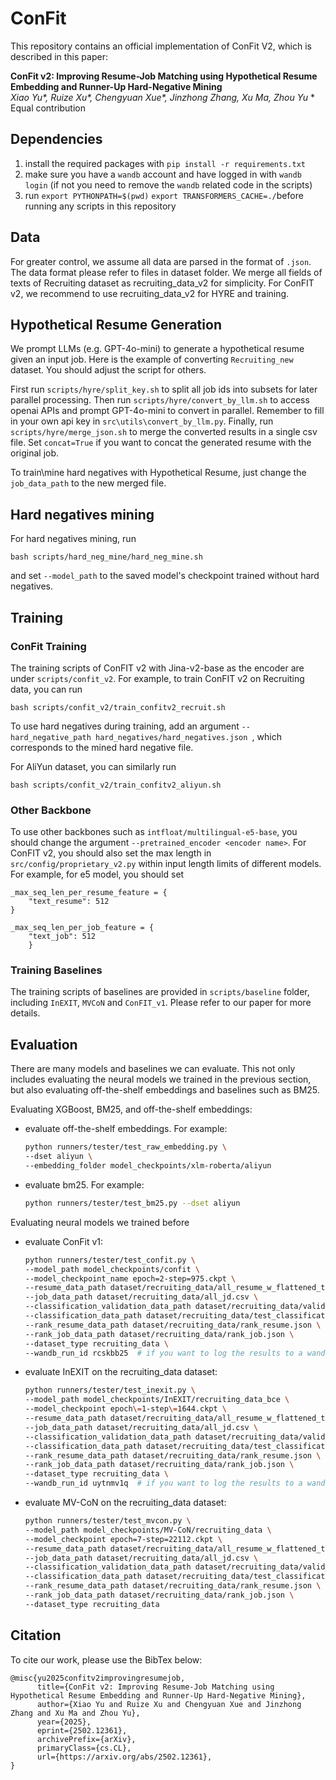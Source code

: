 # ConFit

This repository contains an official implementation of ConFit V2, which is described in this paper:

**ConFit v2: Improving Resume-Job Matching using Hypothetical Resume Embedding and Runner-Up Hard-Negative Mining**<br>
*Xiao Yu\*, Ruize Xu\*, Chengyuan Xue\*, Jinzhong Zhang, Xu Ma, Zhou Yu*
\* Equal contribution

## Dependencies

1. install the required packages with `pip install -r requirements.txt`
2. make sure you have a `wandb` account and have logged in with `wandb login` (if not you need to remove the `wandb` related code in the scripts)
3. run `export PYTHONPATH=$(pwd)` `export TRANSFORMERS_CACHE=./`before running any scripts in this repository

## Data

<!-- All of our training data is placed under `dataset_pub/` folder. For privacy concerns, we replaced all the contents to placeholder such as `[[LONG_ENGLISH_TEXT]]`.
- If you would like to use our training script/model **with your own data**, you can simply follow the same format and replace the placeholder with your own data.
- If you would like to **have access to our data**, please contact us directly.

However, we note that **our dummy data should be compatible** with our provided scripts, since we only modified the *content*. So to test if you have set up everything correctly, you can directly try some of our examples in the [Training](#Training) section. -->

For greater control, we assume all data are parsed in the format of `.json`. The data format please refer to files in dataset folder. We merge all fields of texts of Recruiting dataset as recruiting_data_v2 for simplicity. For ConFIT v2, we recommend to use recruiting_data_v2 for HYRE and training.

## Hypothetical Resume Generation

We prompt LLMs (e.g. GPT-4o-mini) to generate a hypothetical resume given an input job. Here is the example of converting ```Recruiting_new``` dataset. You should adjust the script for others.

First run ```scripts/hyre/split_key.sh``` to split all job ids into subsets for later parallel processing. Then run ```scripts/hyre/convert_by_llm.sh``` to access openai APIs and prompt GPT-4o-mini to convert in parallel. Remember to fill in your own api key in ```src\utils\convert_by_llm.py```. Finally, run ```scripts/hyre/merge_json.sh``` to merge the converted results in a single csv file. Set ```concat=True``` if you want to concat the generated resume with the original job. 

To train\mine hard negatives with Hypothetical Resume, just change the ```job_data_path``` to the new merged file.

## Hard negatives mining
For hard negatives mining, run
```
bash scripts/hard_neg_mine/hard_neg_mine.sh
```
and set ```--model_path``` to the saved model's checkpoint trained without hard negatives.

## Training

### ConFit Training

The training scripts of ConFIT v2 with Jina-v2-base as the encoder are under ```scripts/confit_v2```. For example, to train ConFIT v2 on Recruiting data, you can run 
```
bash scripts/confit_v2/train_confitv2_recruit.sh
```

To use hard negatives during training, add an argument ```--hard_negative_path hard_negatives/hard_negatives.json ```, which corresponds to the mined hard negative file.

For AliYun dataset, you can similarly run 
```
bash scripts/confit_v2/train_confitv2_aliyun.sh
```

### Other Backbone

To use other backbones such as ```intfloat/multilingual-e5-base```, you should change the argument ```--pretrained_encoder <encoder name>```.  For ConFIT v2, you should also set the max length in ```src/config/proprietary_v2.py``` within input length limits of different models. For example, for e5 model, you should set 

```
_max_seq_len_per_resume_feature = {
    "text_resume": 512
}

_max_seq_len_per_job_feature = {
    "text_job": 512
    }
```


### Training Baselines

The training scripts of baselines are provided in ```scripts/baseline``` folder, including ```InEXIT```, ```MVCoN``` and ```ConFIT_v1```. Please refer to our paper for more details.

## Evaluation

There are many models and baselines we can evaluate. This not only includes evaluating the neural models we trained in the previous section, but also evaluating off-the-shelf embeddings and baselines such as BM25.


Evaluating XGBoost, BM25, and off-the-shelf embeddings:
- evaluate off-the-shelf embeddings. For example:
  ```bash
  python runners/tester/test_raw_embedding.py \
  --dset aliyun \
  --embedding_folder model_checkpoints/xlm-roberta/aliyun
  ```

- evaluate bm25. For example:
  ```bash
  python runners/tester/test_bm25.py --dset aliyun
  ```

Evaluating neural models we trained before

- evaluate ConFit v1:
  ```bash
  python runners/tester/test_confit.py \
  --model_path model_checkpoints/confit \
  --model_checkpoint_name epoch=2-step=975.ckpt \
  --resume_data_path dataset/recruiting_data/all_resume_w_flattened_text.csv \
  --job_data_path dataset/recruiting_data/all_jd.csv \
  --classification_validation_data_path dataset/recruiting_data/valid_classification_data.jsonl \
  --classification_data_path dataset/recruiting_data/test_classification_data.jsonl \
  --rank_resume_data_path dataset/recruiting_data/rank_resume.json \
  --rank_job_data_path dataset/recruiting_data/rank_job.json \
  --dataset_type recruiting_data \
  --wandb_run_id rcskbb25  # if you want to log the results to a wandb run
  ```
- evaluate InEXIT on the recruiting_data dataset:
  ```bash
  python runners/tester/test_inexit.py \
  --model_path model_checkpoints/InEXIT/recruiting_data_bce \
  --model_checkpoint epoch\=1-step\=1644.ckpt \
  --resume_data_path dataset/recruiting_data/all_resume_w_flattened_text.csv \
  --job_data_path dataset/recruiting_data/all_jd.csv \
  --classification_validation_data_path dataset/recruiting_data/valid_classification_data.jsonl \
  --classification_data_path dataset/recruiting_data/test_classification_data.jsonl \
  --rank_resume_data_path dataset/recruiting_data/rank_resume.json \
  --rank_job_data_path dataset/recruiting_data/rank_job.json \
  --dataset_type recruiting_data \
  --wandb_run_id uytnmv1q  # if you want to log the results to a wandb run
  ```
- evaluate MV-CoN on the recruiting_data dataset:
  ```bash
  python runners/tester/test_mvcon.py \
  --model_path model_checkpoints/MV-CoN/recruiting_data \
  --model_checkpoint epoch=7-step=22112.ckpt \
  --resume_data_path dataset/recruiting_data/all_resume_w_flattened_text.csv \
  --job_data_path dataset/recruiting_data/all_jd.csv \
  --classification_validation_data_path dataset/recruiting_data/valid_classification_data.jsonl \
  --classification_data_path dataset/recruiting_data/test_classification_data.jsonl \
  --rank_resume_data_path dataset/recruiting_data/rank_resume.json \
  --rank_job_data_path dataset/recruiting_data/rank_job.json \
  --dataset_type recruiting_data
  ```
## Citation
To cite our work, please use the BibTex below:
```
@misc{yu2025confitv2improvingresumejob,
      title={ConFit v2: Improving Resume-Job Matching using Hypothetical Resume Embedding and Runner-Up Hard-Negative Mining}, 
      author={Xiao Yu and Ruize Xu and Chengyuan Xue and Jinzhong Zhang and Xu Ma and Zhou Yu},
      year={2025},
      eprint={2502.12361},
      archivePrefix={arXiv},
      primaryClass={cs.CL},
      url={https://arxiv.org/abs/2502.12361}, 
}

```
